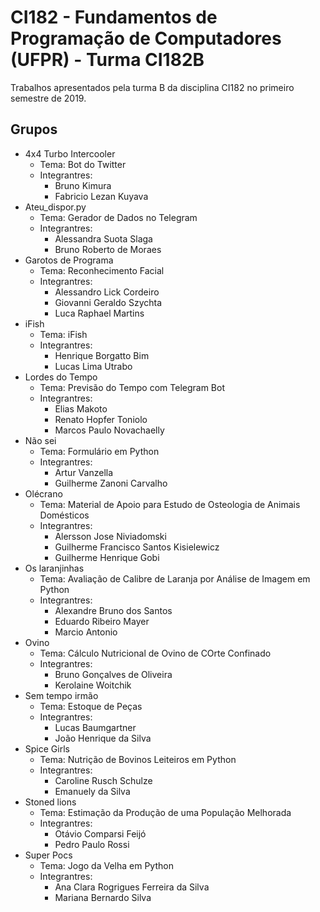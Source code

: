 # CI182 - Fundamentos de Programação de Computadores (UFPR) - Turma CI182B

Trabalhos apresentados pela turma B da disciplina CI182 no primeiro semestre de 2019.

## Grupos
- 4x4 Turbo Intercooler
	- Tema: Bot do Twitter 
	- Integrantres:
	    - Bruno Kimura
	    - Fabricio Lezan Kuyava
- Ateu_dispor.py
	- Tema: Gerador de Dados no Telegram
	- Integrantres:
	    - Alessandra Suota Slaga
	    - Bruno Roberto de Moraes
- Garotos de Programa
	- Tema: Reconhecimento Facial
	- Integrantres:
	    - Alessandro Lick Cordeiro
	    - Giovanni Geraldo Szychta
	    - Luca Raphael Martins
- iFish
	- Tema: iFish
	- Integrantres:
	    - Henrique Borgatto Bim
	    - Lucas Lima Utrabo
- Lordes do Tempo
	- Tema: Previsão do Tempo com Telegram Bot
	- Integrantres:
	    - Elias Makoto
	    - Renato Hopfer Toniolo
	    - Marcos Paulo Novachaelly
- Não sei
	- Tema: Formulário em Python
	- Integrantres:
	    - Artur Vanzella
	    - Guilherme Zanoni Carvalho
- Olécrano
	- Tema: Material de Apoio para Estudo de Osteologia de Animais Domésticos
	- Integrantres:
	    - Alersson Jose Niviadomski
	    - Guilherme Francisco Santos Kisielewicz
	    - Guilherme Henrique Gobi
- Os laranjinhas
	- Tema: Avaliação de Calibre de Laranja por Análise de Imagem em Python
	- Integrantres:
	    - Alexandre Bruno dos Santos
	    - Eduardo Ribeiro Mayer
	    - Marcio Antonio
- Ovino
	- Tema: Cálculo Nutricional de Ovino de COrte Confinado
	- Integrantres:
	    - Bruno Gonçalves de Oliveira
	    - Kerolaine Woitchik
- Sem tempo irmão
	- Tema: Estoque de Peças
	- Integrantres:
	    - Lucas Baumgartner
	    - João Henrique da Silva
- Spice Girls
	- Tema: Nutrição de Bovinos Leiteiros em Python
	- Integrantres:
	    - Caroline Rusch Schulze
	    - Emanuely da Silva
- Stoned lions
	- Tema: Estimação da Produção de uma População Melhorada
	- Integrantres:
	    - Otávio Comparsi Feijó
	    - Pedro Paulo Rossi
- Super Pocs
	- Tema: Jogo da Velha em Python
	- Integrantres:
	    - Ana Clara Rogrigues Ferreira da Silva
	    - Mariana Bernardo Silva